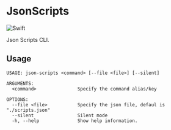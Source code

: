 # JsonScripts

![Swift](https://img.shields.io/badge/swift-F54A2A?style=for-the-badge&logo=swift&logoColor=white)

Json Scripts CLI.

## Usage

```
USAGE: json-scripts <command> [--file <file>] [--silent]

ARGUMENTS:
  <command>               Specify the command alias/key

OPTIONS:
  --file <file>           Specify the json file, defaul is "./scripts.json"
  --silent                Silent mode
  -h, --help              Show help information.
```
